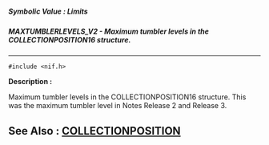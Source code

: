 ##### Symbolic Value : Limits
##### MAXTUMBLERLEVELS_V2 - Maximum tumbler levels in the COLLECTIONPOSITION16 structure.
---
```
#include <nif.h>
```
**Description :**

Maximum tumbler levels in the COLLECTIONPOSITION16 structure.  This was the 
maximum tumbler level in Notes Release 2 and Release 3.  

**See Also :**
[COLLECTIONPOSITION](/reference/Data/COLLECTIONPOSITION)
---
